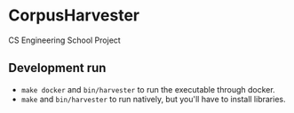 # CorpusHarvester
CS Engineering School Project

## Development run

- `make docker` and `bin/harvester` to run the executable through docker.
- `make` and `bin/harvester` to run natively, but you'll have to install libraries.

